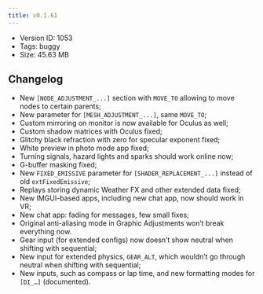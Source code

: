 ```yaml
---
title: v0.1.61
---
```


*   Version ID: 1053
*   Tags: buggy
*   Size: 45.63 MB

## Changelog

*   New `[NODE_ADJUSTMENT_...]` section with `MOVE_TO` allowing to move nodes to certain parents;
*   New parameter for `[MESH_ADJUSTMENT_...]`, same `MOVE_TO`;
*   Custom mirroring on monitor is now available for Oculus as well;
*   Custom shadow matrices with Oculus fixed;
*   Glitchy black refraction with zero for specular exponent fixed;
*   White preview in photo mode app fixed;
*   Turning signals, hazard lights and sparks should work online now;
*   G-buffer masking fixed;
*   New `FIXED_EMISSIVE` parameter for `[SHADER_REPLACEMENT_...]` instead of old `extFixedEmissive`;
*   Replays storing dynamic Weather FX and other extended data fixed;
*   New IMGUI-based apps, including new chat app, now should work in VR;
*   New chat app: fading for messages, few small fixes;
*   Original anti-aliasing mode in Graphic Adjustments won’t break everything now.
*   Gear input (for extended configs) now doesn’t show neutral when shifting with sequential;
*   New input for extended physics, `GEAR_ALT`, which wouldn’t go through neutral when shifting with sequential;
*   New inputs, such as compass or lap time, and new formatting modes for `[DI_…]` (documented).
